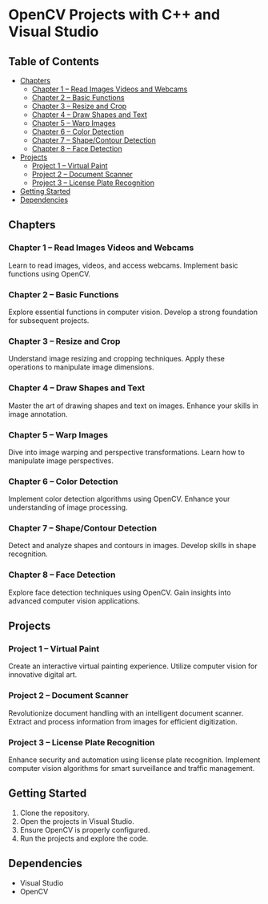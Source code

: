 # OpenCV Projects with C++ and Visual Studio

## Table of Contents
- [Chapters](#chapters)
  - [Chapter 1 – Read Images Videos and Webcams](#chapter-1--read-images-videos-and-webcams)
  - [Chapter 2 – Basic Functions](#chapter-2--basic-functions)
  - [Chapter 3 – Resize and Crop](#chapter-3--resize-and-crop)
  - [Chapter 4 – Draw Shapes and Text](#chapter-4--draw-shapes-and-text)
  - [Chapter 5 – Warp Images](#chapter-5--warp-images)
  - [Chapter 6 – Color Detection](#chapter-6--color-detection)
  - [Chapter 7 – Shape/Contour Detection](#chapter-7--shapecontour-detection)
  - [Chapter 8 – Face Detection](#chapter-8--face-detection)
- [Projects](#projects)
  - [Project 1 – Virtual Paint](#project-1--virtual-paint)
  - [Project 2 – Document Scanner](#project-2--document-scanner)
  - [Project 3 – License Plate Recognition](#project-3--license-plate-recognition)
- [Getting Started](#getting-started)
- [Dependencies](#dependencies)

## Chapters

### Chapter 1 – Read Images Videos and Webcams

Learn to read images, videos, and access webcams. Implement basic functions using OpenCV.

### Chapter 2 – Basic Functions

Explore essential functions in computer vision. Develop a strong foundation for subsequent projects.

### Chapter 3 – Resize and Crop

Understand image resizing and cropping techniques. Apply these operations to manipulate image dimensions.

### Chapter 4 – Draw Shapes and Text

Master the art of drawing shapes and text on images. Enhance your skills in image annotation.

### Chapter 5 – Warp Images

Dive into image warping and perspective transformations. Learn how to manipulate image perspectives.

### Chapter 6 – Color Detection

Implement color detection algorithms using OpenCV. Enhance your understanding of image processing.

### Chapter 7 – Shape/Contour Detection

Detect and analyze shapes and contours in images. Develop skills in shape recognition.

### Chapter 8 – Face Detection

Explore face detection techniques using OpenCV. Gain insights into advanced computer vision applications.

## Projects

### Project 1 – Virtual Paint

Create an interactive virtual painting experience. Utilize computer vision for innovative digital art.

### Project 2 – Document Scanner

Revolutionize document handling with an intelligent document scanner. Extract and process information from images for efficient digitization.

### Project 3 – License Plate Recognition

Enhance security and automation using license plate recognition. Implement computer vision algorithms for smart surveillance and traffic management.

## Getting Started

1. Clone the repository.
2. Open the projects in Visual Studio.
3. Ensure OpenCV is properly configured.
4. Run the projects and explore the code.

## Dependencies

- Visual Studio
- OpenCV

